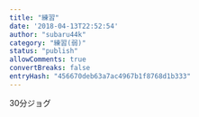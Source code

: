 ```yaml
---
title: "練習"
date: '2018-04-13T22:52:54'
author: "subaru44k"
category: "練習(弱)"
status: "publish"
allowComments: true
convertBreaks: false
entryHash: "456670deb63a7ac4967b1f8768d1b333"
---
```

30分ジョグ
